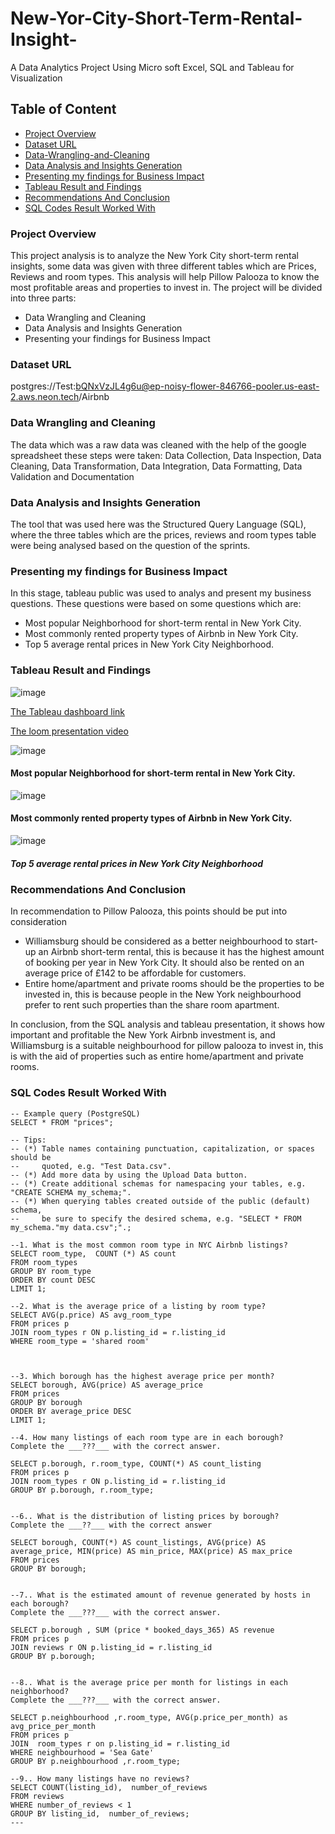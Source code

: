 # New-Yor-City-Short-Term-Rental-Insight-
A Data Analytics Project  Using Micro soft Excel, SQL and Tableau for Visualization
## Table of Content

  - [Project Overview](#project-overview)
  - [Dataset URL](#Dataset-URL)
  - [Data-Wrangling-and-Cleaning](#Data-Wrangling-and-Cleaning)
  - [Data Analysis and Insights Generation](#Data-Analysis-and-Insights-Generation)
  - [Presenting my findings for Business Impact](#Presenting-my-findings-for-Business-Impact)
  - [Tableau Result and Findings](#Tableau-Result-and-Findings)
  - [Recommendations And Conclusion](#Recommendations-And-Conclusion)
  - [SQL Codes Result Worked With](#SQL-Codes-Result-Worked-With)
### Project Overview
This project analysis is to analyze the New York City short-term rental insights, some data was given with three different tables which are Prices, Reviews and room types. This analysis will help Pillow Palooza to know the most profitable areas and properties to invest in.
The project will be divided into three parts:
- Data Wrangling and Cleaning
- Data Analysis and Insights Generation
- Presenting your findings for Business Impact
### Dataset URL  
postgres://Test:bQNxVzJL4g6u@ep-noisy-flower-846766-pooler.us-east-2.aws.neon.tech/Airbnb

### Data Wrangling and Cleaning
The data which was a raw data was cleaned with the help of the google spreadsheet these steps were taken:
Data Collection, Data Inspection, Data Cleaning, Data Transformation, Data Integration, Data Formatting, Data Validation and  Documentation

### Data Analysis and Insights Generation
The tool that was used here was the Structured Query Language (SQL), where the three tables which are the prices, reviews and room types table were being analysed based on the question of the sprints.

### Presenting my findings for Business Impact
In this stage, tableau public was used to analys and present my business questions. These questions were based on some questions which are:
- Most popular Neighborhood for short-term rental in New York City.
- Most commonly rented property types of Airbnb in New York City.
- Top 5 average rental prices in New York City Neighborhood.
### Tableau Result and Findings
![image](https://github.com/Chuks200/New-Yor-City-Short-Term-Rental-Insight-/assets/150162291/a6ebd5e4-20b3-408f-82f7-196ac10f0686)

[The Tableau dashboard link](https://public.tableau.com/app/profile/chuks.chukwunonso.agbataekwe/viz/Mystryproject2/Dashboard2?publish=yes)

[The loom presentation video](https://www.loom.com/share/4e6ea0b6e66c47a8ba53548f489cb24c?sid=d2bfd390-bf91-4d95-b5f9-20eb74b40d5a)

![image](https://github.com/Chuks200/New-Yor-City-Short-Term-Rental-Insight-/assets/150162291/fb537237-47ec-40a5-bbbd-1d3c6fbdb979)
#### Most popular Neighborhood for short-term rental in New York City.

![image](https://github.com/Chuks200/New-Yor-City-Short-Term-Rental-Insight-/assets/150162291/70b4a980-4230-402f-9c1a-b7365d645f25)
#### Most commonly rented property types of Airbnb in New York City.

![image](https://github.com/Chuks200/New-Yor-City-Short-Term-Rental-Insight-/assets/150162291/a3b34573-8443-4cd1-9d98-149be96769e5)
##### Top 5 average rental prices in New York City Neighborhood

### Recommendations And Conclusion
In recommendation to Pillow Palooza, this points should be put into consideration
- Williamsburg should be considered as a better neighbourhood to start-up an Airbnb short-term rental, this is because it has the highest amount of booking per year in New York City. It should also be rented on an average price of £142 to be affordable for customers.
- Entire home/apartment and private rooms should be the properties to be invested in, this is because people in the New York neighbourhood prefer to rent such properties than the share room apartment.

In conclusion, from the SQL analysis and tableau presentation, it shows how important and profitable the New York Airbnb investment is, and Williamsburg is a suitable neighbourhood for pillow palooza to invest in, this is with the aid of properties such as entire home/apartment and private rooms.

### SQL Codes Result Worked With
  ``` beekeeper studio
-- Example query (PostgreSQL)
SELECT * FROM "prices";

-- Tips:
-- (*) Table names containing punctuation, capitalization, or spaces should be
--     quoted, e.g. "Test Data.csv".
-- (*) Add more data by using the Upload Data button.
-- (*) Create additional schemas for namespacing your tables, e.g. "CREATE SCHEMA my_schema;".
-- (*) When querying tables created outside of the public (default) schema,
--     be sure to specify the desired schema, e.g. "SELECT * FROM my_schema."my data.csv";".;

--1. What is the most common room type in NYC Airbnb listings?
SELECT room_type,  COUNT (*) AS count 
FROM room_types   
GROUP BY room_type
ORDER BY count DESC
LIMIT 1;

--2. What is the average price of a listing by room type?
SELECT AVG(p.price) AS avg_room_type 
FROM prices p
JOIN room_types r ON p.listing_id = r.listing_id
WHERE room_type = 'shared room'



--3. Which borough has the highest average price per month?
SELECT borough, AVG(price) AS average_price
FROM prices
GROUP BY borough
ORDER BY average_price DESC
LIMIT 1;

--4. How many listings of each room type are in each borough?
Complete the ___???___ with the correct answer.

SELECT p.borough, r.room_type, COUNT(*) AS count_listing
FROM prices p
JOIN room_types r ON p.listing_id = r.listing_id
GROUP BY p.borough, r.room_type;


--6.. What is the distribution of listing prices by borough?
Complete the ___??___ with the correct answer

SELECT borough, COUNT(*) AS count_listings, AVG(price) AS average_price, MIN(price) AS min_price, MAX(price) AS max_price
FROM prices
GROUP BY borough;


--7.. What is the estimated amount of revenue generated by hosts in each borough?
Complete the ___???___ with the correct answer.

SELECT p.borough , SUM (price * booked_days_365) AS revenue
FROM prices p
JOIN reviews r ON p.listing_id = r.listing_id
GROUP BY p.borough;


--8.. What is the average price per month for listings in each neighborhood?
Complete the ___???___ with the correct answer.

SELECT p.neighbourhood ,r.room_type, AVG(p.price_per_month) as avg_price_per_month
FROM prices p
JOIN  room_types r on p.listing_id = r.listing_id
WHERE neighbourhood = 'Sea Gate'
GROUP BY p.neighbourhood ,r.room_type;

--9.. How many listings have no reviews?
SELECT COUNT(listing_id),  number_of_reviews
FROM reviews
WHERE number_of_reviews < 1
GROUP BY listing_id,  number_of_reviews;
---








